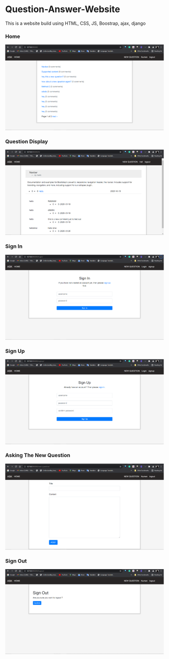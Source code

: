 # Question-Answer-Website

This is a website build using HTML, CSS, JS, Boostrap, ajax, django 

<h3>Home</h3>

![Home Page](https://github.com/iabhishek15/WebsiteImage/blob/main/HomePage.png)
  
<h3>Question Display</h3>

![Question Page](https://github.com/iabhishek15/WebsiteImage/blob/main/AskPage.png)

<h3>Sign In</h3>

![Sign Page](https://github.com/iabhishek15/WebsiteImage/blob/main/SignIn.png)

<h3>Sign Up</h3>

![Sign Up Page](https://github.com/iabhishek15/WebsiteImage/blob/main/SignUp.png)

<h3>Asking The New Question</h3>

![Asking Page](https://github.com/iabhishek15/WebsiteImage/blob/main/AskingQuestion.png)

<h3>Sign Out</h3>

![sign out Page](https://github.com/iabhishek15/WebsiteImage/blob/main/SingOut.png)

